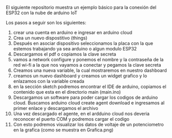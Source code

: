 El siguiente repositorio muestra un ejemplo básico para la conexión del ESP32 con la nube de arduino IoT

Los pasos a seguir son los siguientes: 

  1) crear una cuenta en arduino e ingresar en arduino cloud
  2) Crea un nuevo dispostitivo (things)
  3) Después en asociar dispositivo seleccionamos la placa con la que estemos trabajando ya sea arduino o algun modulo ESP32
  4) Descargamos el pdf o copiamos la clave secreta
  5) vamos a network configure y ponemos el nombre y la contraseña de la red wi-fi a la que nos vayamos a conectar y pegamos la clave secreta
  6) Creamos una nueva variable, la cual mostraremos en nuestro dashboard
  7) creamos un nuevo dashboard y creamos un widget grafico y lo enlazamos con la variable creada
  8) en la sección sketch podremos encontrar el IDE de arduino, copiamos el contenido que esta en el directorio main (main.ino)
  9) Descargamos un software para poder cargar los codigos de arduino cloud. Buscamos arduino cloud create agent download e ingresamos al primer enlace y descargamos el archivo
  10) Una vez descargado el agente, en el ardduino cloud nos deveria reconocer el puerto COM y podremos cargar el codigo
  11) Con esto podremos visualizar los datos de voltaje de un potenciometro en la grafica (como se muestra en Grafica.png)
